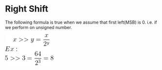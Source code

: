 # Right Shift

The following formula is true when we assume that first left(MSB) is 0. i.e. if we perform on unsigned number.

![](./right_shift.gif)
